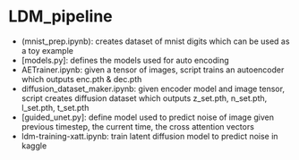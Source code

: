 # LDM_pipeline


* (mnist_prep.ipynb): creates dataset of mnist digits which can be used as a toy example
* [models.py]: defines the models used for auto encoding
* AETrainer.ipynb: given a tensor of images, script trains an autoencoder which outputs enc.pth & dec.pth 
* diffusion_dataset_maker.ipynb: given encoder model and image tensor, script creates diffusion dataset which outputs z_set.pth, n_set.pth, l_set.pth, t_set.pth
* [guided_unet.py]: define model used to predict noise of image given previous timestep, the current time, the cross attention vectors
* ldm-training-xatt.ipynb: train latent diffusion model to predict noise in kaggle
